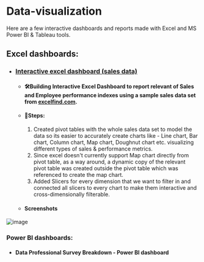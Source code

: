 # Data-visualization
Here are a few interactive dashboards and reports made with Excel and MS Power BI & Tableau tools.

## Excel dashboards:
 - ### [Interactive excel dashboard (sales data)](https://github.com/Nilashis-Halder/Data-visualization/blob/1c3879558dcfb9c7ddf155b3aadd9d76217c4198/Interactive%20excel%20dashboard%20(sales%20data).xlsx)
   - #### 🛠Building Interactive Excel Dashboard to report relevant of Sales and Employee performance indexes using a sample sales data set from [excelfind.com](https://excelfind.com/downloads/#/).
   - #### 🚀Steps:
     1) Created pivot tables with the whole sales data set to model the data so its easier to accurately create charts like - Line chart, Bar chart, Column chart, Map chart, Doughnut chart
     etc. visualizing different types of sales & performance metrics.
     2) Since excel doesn't currently support Map chart directly from pivot table, as a way around, a dynamic copy of the relevant pivot table was created outside the 
     pivot table which was referenced to create the map chart.
     3) Added Slicers for every dimension that we want to filter in and connected all slicers to every chart to make them interactive and cross-dimensionally filterable.
   - #### Screenshots   
![image](https://user-images.githubusercontent.com/111624143/229320925-df2d1c2c-b19e-46eb-a895-c24a856df729.png)

 
 
 
### Power BI dashboards:
 - #### Data Professional Survey Breakdown - Power BI dashboard
